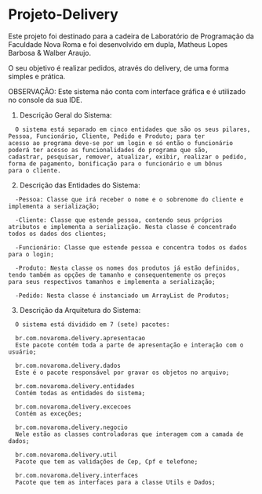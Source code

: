# Projeto-Delivery

  Este projeto foi destinado para a cadeira de Laboratório de Programação da Faculdade Nova Roma e foi desenvolvido em dupla, Matheus Lopes Barbosa & Walber Araujo.
  
  O seu objetivo é realizar pedidos, através do delivery, de uma forma simples e prática. 
  
  OBSERVAÇÃO: Este sistema não conta com interface gráfica e é utilizado no console da sua IDE.
  
  1.	Descrição Geral do Sistema:
  
      O sistema está separado em cinco entidades que são os seus pilares, Pessoa, Funcionário, Cliente, Pedido e Produto; para ter             acesso ao programa deve-se por um login e só então o funcionário poderá ter acesso as funcionalidades do programa que são,               cadastrar, pesquisar, remover, atualizar, exibir, realizar o pedido, forma de pagamento, bonificação para o funcionário e um bônus       para o cliente.
      
  2.	Descrição das Entidades do Sistema:
  
      -Pessoa: Classe que irá receber o nome e o sobrenome do cliente e implementa a serialização;
      
      -Cliente: Classe que estende pessoa, contendo seus próprios atributos e implementa a serialização. Nesta classe é concentrado                     todos os dados dos clientes;
      
      -Funcionário: Classe que estende pessoa e concentra todos os dados para o login;
      
      -Produto: Nesta classe os nomes dos produtos já estão definidos, tendo também as opções de tamanho e consequentemente os preços                   para seus respectivos tamanhos e implementa a serialização;
      
      -Pedido: Nesta classe é instanciado um ArrayList de Produtos;
      
  3.	Descrição da Arquitetura do Sistema:
  
      O sistema está dividido em 7 (sete) pacotes:
      
      br.com.novaroma.delivery.apresentacao
      Este pacote contém toda a parte de apresentação e interação com o usuário;
      
      br.com.novaroma.delivery.dados
      Este é o pacote responsável por gravar os objetos no arquivo;
      
      br.com.novaroma.delivery.entidades
      Contém todas as entidades do sistema;
      
      br.com.novaroma.delivery.excecoes
      Contém as exceções;
      
      br.com.novaroma.delivery.negocio
      Nele estão as classes controladoras que interagem com a camada de dados;
      
      br.com.novaroma.delivery.util
      Pacote que tem as validações de Cep, Cpf e telefone;
      
      br.com.novaroma.delivery.interfaces
      Pacote que tem as interfaces para a classe Utils e Dados;
 
    
    
  
